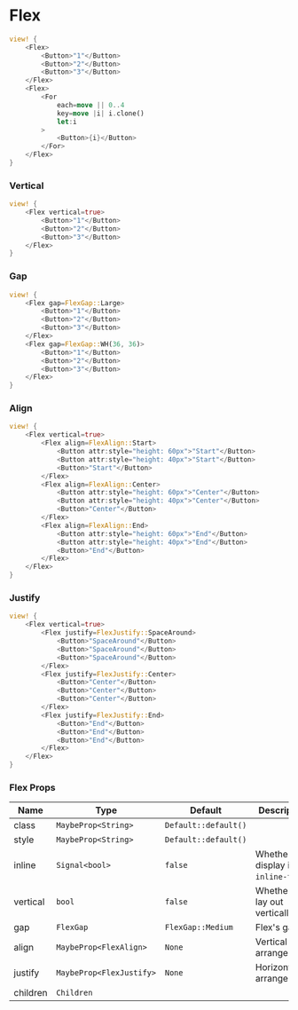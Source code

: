 # Flex

```rust demo
view! {
    <Flex>
        <Button>"1"</Button>
        <Button>"2"</Button>
        <Button>"3"</Button>
    </Flex>
    <Flex>
        <For
            each=move || 0..4
            key=move |i| i.clone()
            let:i
        >
            <Button>{i}</Button>
        </For>
    </Flex>
}
```

### Vertical

```rust demo
view! {
    <Flex vertical=true>
        <Button>"1"</Button>
        <Button>"2"</Button>
        <Button>"3"</Button>
    </Flex>
}
```

### Gap

```rust demo
view! {
    <Flex gap=FlexGap::Large>
        <Button>"1"</Button>
        <Button>"2"</Button>
        <Button>"3"</Button>
    </Flex>
    <Flex gap=FlexGap::WH(36, 36)>
        <Button>"1"</Button>
        <Button>"2"</Button>
        <Button>"3"</Button>
    </Flex>
}
```

### Align

```rust demo
view! {
    <Flex vertical=true>
        <Flex align=FlexAlign::Start>
            <Button attr:style="height: 60px">"Start"</Button>
            <Button attr:style="height: 40px">"Start"</Button>
            <Button>"Start"</Button>
        </Flex>
        <Flex align=FlexAlign::Center>
            <Button attr:style="height: 60px">"Center"</Button>
            <Button attr:style="height: 40px">"Center"</Button>
            <Button>"Center"</Button>
        </Flex>
        <Flex align=FlexAlign::End>
            <Button attr:style="height: 60px">"End"</Button>
            <Button attr:style="height: 40px">"End"</Button>
            <Button>"End"</Button>
        </Flex>
    </Flex>
}
```

### Justify

```rust demo
view! {
    <Flex vertical=true>
        <Flex justify=FlexJustify::SpaceAround>
            <Button>"SpaceAround"</Button>
            <Button>"SpaceAround"</Button>
            <Button>"SpaceAround"</Button>
        </Flex>
        <Flex justify=FlexJustify::Center>
            <Button>"Center"</Button>
            <Button>"Center"</Button>
            <Button>"Center"</Button>
        </Flex>
        <Flex justify=FlexJustify::End>
            <Button>"End"</Button>
            <Button>"End"</Button>
            <Button>"End"</Button>
        </Flex>
    </Flex>
}
```

### Flex Props

| Name     | Type                     | Default              | Description                            |
| -------- | ------------------------ | -------------------- | -------------------------------------- |
| class    | `MaybeProp<String>`      | `Default::default()` |                                        |
| style    | `MaybeProp<String>`      | `Default::default()` |                                        |
| inline   | `Signal<bool>`           | `false`              | Whether it's display is `inline-flex`. |
| vertical | `bool`                   | `false`              | Whether to lay out vertically.         |
| gap      | `FlexGap`                | `FlexGap::Medium`    | Flex's gap.                            |
| align    | `MaybeProp<FlexAlign>`   | `None`               | Vertical arrangement.                  |
| justify  | `MaybeProp<FlexJustify>` | `None`               | Horizontal arrangement.                |
| children | `Children`               |                      |                                        |
